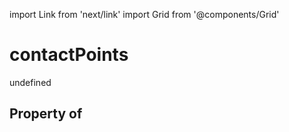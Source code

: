 import Link from 'next/link'
import Grid from '@components/Grid'

# contactPoints

undefined

## Property of



